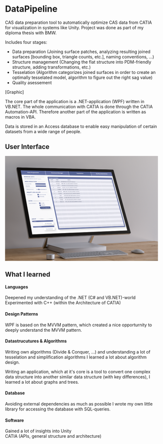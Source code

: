 # DataPipeline
CAS data preparation tool to automatically optimize CAS data from CATIA for visualization in systems like Unity. Project was done as part of my diploma thesis with BMW.

Includes four stages: 
- Data preparation
  (Joining surface patches, analyzing resulting joined surfaces [bounding box, triangle counts, etc.],
  naming conventions, ...)
- Structure management
  (Changing the flat structure into PDM-friendly structure, adding transformations, etc.)
- Tesselation
  (Algorithm categorizes joined surfaces in order to create an optimally tesselated model, 
    algorithm to figure out the right sag value)
- Quality asessement

[Graphic]

The core part of the application is a .NET-application (WPF) written in VB.NET. 
The whole communication with CATIA is done through the CATIA Automation-API. Therefore another part of the application is written as macros in VBA.

Data is stored in an Access database to enable easy manipulation of certain datasets from a wide range of people.

## User Interface

![alt text](https://raw.githubusercontent.com/maxvoi/DataPipeline/master/Img/UI.png)

## What I learned

#### Languages
Deepened my understanding of the .NET (C# and VB.NET)-world\
Experimented with C++ (within the Architecture of CATIA)

#### Design Patterns
WPF is based on the MVVM pattern, which created a nice opporturnity to deeply understand the MVVM pattern.

#### Datastrucutures & Algorithms
Writing own algorithms (Divide & Conquer, ...) and understanding a lot of tesselation and simplification algorithms I learned a lot about algorithm design.

Writing an application, which at it's core is a tool to convert one complex data structure into another similar data structure (with key differences), I learned a lot about graphs and trees. 

#### Database
Avoiding external dependencies as much as possible I wrote my own little library for accessing the database with SQL-queries.

#### Software
Gained a lot of insights into Unity\
CATIA (APIs, general structure and architecture)

